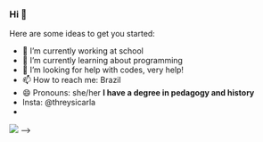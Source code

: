 ### Hi 👋

Here are some ideas to get you started:

- 🔭 I’m currently working at school
- 🌱 I’m currently learning about programming
- 🤔 I’m looking for help with codes, very help!
- 📫 How to reach me: Brazil
- 😄 Pronouns: she/her
**I have a degree in pedagogy and history**
- Insta: @threysicarla
- 
![](https://media1.tenor.com/m/fDIsQhwUb6IAAAAC/champaign-windy.gif)
-->

